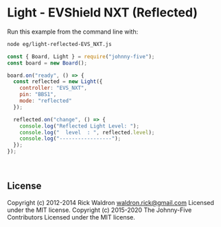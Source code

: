 <!--remove-start-->

# Light - EVShield NXT (Reflected)

<!--remove-end-->








Run this example from the command line with:
```bash
node eg/light-reflected-EVS_NXT.js
```


```javascript
const { Board, Light } = require("johnny-five");
const board = new Board();

board.on("ready", () => {
  const reflected = new Light({
    controller: "EVS_NXT",
    pin: "BBS1",
    mode: "reflected"
  });

  reflected.on("change", () => {
    console.log("Reflected Light Level: ");
    console.log("  level  : ", reflected.level);
    console.log("-----------------");
  });
});

```








&nbsp;

<!--remove-start-->

## License
Copyright (c) 2012-2014 Rick Waldron <waldron.rick@gmail.com>
Licensed under the MIT license.
Copyright (c) 2015-2020 The Johnny-Five Contributors
Licensed under the MIT license.

<!--remove-end-->
